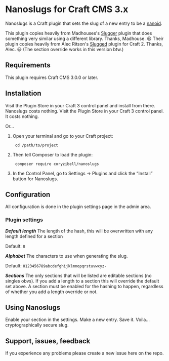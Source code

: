 # Nanoslugs for Craft CMS 3.x

Nanoslugs is a Craft plugin that sets the slug of a new entry to be a [nanoid](https://github.com/ai/nanoid).

This plugin copies heavily from Madhouses's [Slugger](https://github.com/madmadmad/slugger) plugin that does something very similar using a different library. Thanks, Madhouse. :smiley:
Their plugin copies heavily from Alec Ritson's [Slugged](https://github.com/alecritson) plugin for Craft 2. Thanks, Alec. :smiley: (The section override works in this version btw.)

## Requirements

This plugin requires Craft CMS 3.0.0 or later.

## Installation

Visit the Plugin Store in your Craft 3 control panel and install from there. Nanoslugs costs nothing.
Visit the Plugin Store in your Craft 3 control panel. It costs nothing.

Or...

1. Open your terminal and go to your Craft project:

        cd /path/to/project

2. Then tell Composer to load the plugin:

        composer require coryzibell/nanoslugs

3. In the Control Panel, go to Settings → Plugins and click the “Install” button for Nanoslugs.


## Configuration
All configuration is done in the plugin settings page in the admin area.

### Plugin settings

***Default length***
The length of the hash, this will be overwritten with any length defined for a section

Default: `8`

***Alphabet***
The characters to use when generating the slug.

Default: `0123456789abcdefghijklmnopqrstuvwxyz-`

***Sections***
The only sections that will be listed are editable sections (no singles obvs). If you add a length to a section this will override the default set above. A section must be enabled for the hashing to happen, regardless of whether you add a length override or not.

## Using Nanoslugs
Enable your section in the settings. Make a new entry. Save it. Voila... cryptographically secure slug.

## Support, issues, feedback

If you experience any problems please create a new issue here on the repo.
